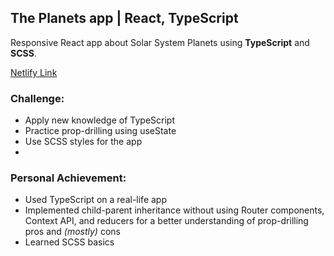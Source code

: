 ## The Planets app | React, TypeScript

Responsive React app about Solar System Planets using **TypeScript** and **SCSS**.

[Netlify Link](https://the-planets-vs.netlify.app/)

### Challenge:
- Apply new knowledge of TypeScript
- Practice prop-drilling using useState
- Use SCSS styles for the app
- 
### Personal Achievement:
- Used TypeScript on a real-life app
- Implemented child-parent inheritance without using Router components, Context API, and reducers for a better understanding of prop-drilling pros and *(mostly)* cons
- Learned SCSS basics

